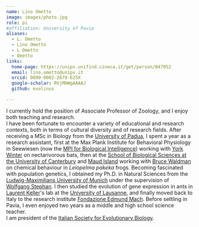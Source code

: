 ```yaml
---
name: Lino Ometto
image: images/photo.jpg
role: pi
#affiliation: University of Pavia
aliases:
  - L. Ometto
  - Lino Ometto
  - L Ometto
  - Ometto
links:
  home-page: https://unipv.unifind.cineca.it/get/person/047052
  email: lino.ometto@unipv.it
  orcid: 0000-0002-2679-625X
  google-scholar: RVjMHWgAAAAJ
  github: evolinus

---
```


I currently hold the position of Associate Professor of Zoology, and I enjoy both teaching and research.  
I have been fortunate to encounter a variety of educational and research contexts, both in terms of cultural diversity and of research fields. After receiving a  MSc in Biology from the [University of Padua](https://www.biologia.unipd.it/), I spent a year as a research assistant, first at the Max Plank Institute for Behavioral Physiology in Seewiesen (now the [MPI for Biological Intelligence](https://www.bi.mpg.de/en)) working with [York Winter](https://www.winterlab.org/teamlist/winter/) on nectarivorous bats, then at the [School of Biological Sciences at the University of Canterbury](https://www.canterbury.ac.nz/study/academic-study/science/science-schools-and-departments/school-of-biological-sciences) and [Maud Island](https://www.doc.govt.nz/parks-and-recreation/places-to-go/marlborough/places/te-pakeka-maud-island/) working with [Bruce Waldman](https://experts.okstate.edu/bruce.waldman/about) on chemical behaviour in _Leiopelma pakeka_ frogs. Becoming fascinated with population genetics, I obtained my Ph.D. in Natural Sciences from the [Ludwig-Maximilians University of Munich](https://evol.bio.lmu.de/) under the supervision of [Wolfgang Stephan](https://www.evol.bio.lmu.de/people/professor_emeritus/stephan_w/index.html). I then studied the evolution of gene expression in ants in [Laurent Keller](https://laurentkeller.ch/en/home/)'s lab at the [University of Lausanne](https://www.unil.ch/dee/en/home.html), and finally moved back to Italy to the research institute [Fondazione Edmund Mach](https://cri.fmach.it/en/). Before settling in Pavia, I even enjoyed two years as a middle and high school science teacher.  
I am president of the [Italian Society for Evolutionary Biology](https://www.sibe-iseb.it/). 
